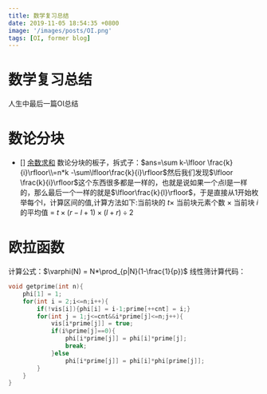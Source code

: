 ```yaml
---
title: 数学复习总结
date: 2019-11-05 18:54:35 +0800
image: '/images/posts/OI.png'
tags: [OI, former blog]
---
```


# 数学复习总结
人生中最后一篇OI总结
# 数论分块
- [] [余数求和](http://192.168.110.251/problempage.php?problem_id=3138# ) 数论分块的板子，拆式子：$ans=\sum k-\lfloor \frac{k}{i}\rfloor\\=n*k -\sum\lfloor\frac{k}{i}\rfloor$然后我们发现$\lfloor \frac{k}{i}\rfloor$这个东西很多都是一样的，也就是说如果一个点l是一样的，那么最后一个一样的就是$\lfloor\frac{k}{l}\rfloor$，于是直接从1开始枚举每个l，计算区间的值,计算方法如下:当前块的 $t \times$ 当前块元素个数 $\times$ 当前块 $i$ 的平均值 = $t \times (r-l+1) \times (l+r) \div 2$
# 欧拉函数
计算公式：$\varphi(N) = N*\prod_{p|N}(1-\frac{1}{p})$
线性筛计算代码：
```cpp
void getprime(int n){
	phi[1] = 1;
	for(int i = 2;i<=n;i++){
		if(!vis[i]){phi[i] = i-1;prime[++cnt] = i;}
		for(int j = 1;j<=cnt&&i*prime[j]<=n;j++){
			vis[i*prime[j]] = true;
			if(i%prime[j]==0){
				phi[i*prime[j]] = phi[i]*prime[j];
				break;
			}else
				phi[i*prime[j]] = phi[i]*phi[prime[j]];
		}
	}
}
```

